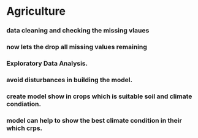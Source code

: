 # Agriculture

### data cleaning and checking the missing vlaues
### now lets the drop all missing values remaining
### Exploratory Data Analysis.
### avoid disturbances in building the model.
### create model show in crops which is suitable soil and climate condiation.
### model can help to show the best climate condition in their which crps.

